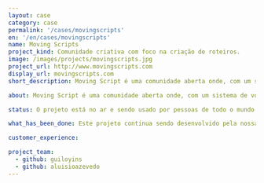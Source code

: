 ```yaml
---
layout: case
category: case
permalink: '/cases/movingscripts'
en: '/en/cases/movingscripts'
name: Moving Scripts
project_kind: Comunidade criativa com foco na criação de roteiros.
image: /images/projects/movingscripts.jpg
project_url: http://www.movingscripts.com
display_url: movingscripts.com
short_description: Moving Script é uma comunidade aberta onde, com um sistema de votação e um tema por semana, roteristas criam, compartilham e passam feedback.

about: Moving Script é uma comunidade aberta onde, com um sistema de votação e um tema por semana, roteristas criam, compartilham e passam feedback. Assim a comunidade pode ver se suas idéias tem condições de ser comercializadas.

status: O projeto está no ar e sendo usado por pessoas de todo o mundo que gostam de escrever e ler roteiros.

what_has_been_done: Este projeto continua sendo desenvolvido pela nossa equipe.

customer_experience:

project_team:
  - github: guiloyins
  - github: aluisioazevedo
---
```


